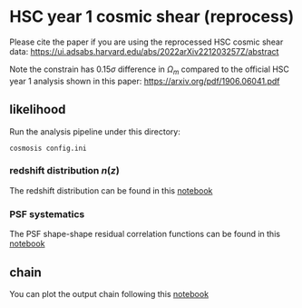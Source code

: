 # HSC year 1 cosmic shear (reprocess)

Please cite the paper if you are using the reprocessed HSC cosmic
shear data:
https://ui.adsabs.harvard.edu/abs/2022arXiv221203257Z/abstract

Note the constrain has $0.15 \sigma$ difference in $\Omega_m$ compared
to the official HSC year 1 analysis shown in this paper:
https://arxiv.org/pdf/1906.06041.pdf


## likelihood

Run the analysis pipeline under this directory:
```shell
cosmosis config.ini
```
### redshift distribution $n(z)$
The redshift distribution can be found in this
[notebook](notebooks/1_plot_pzs_nz.ipynb)

### PSF systematics
The PSF shape-shape residual correlation functions can be found in this
[notebook](notebooks/2_plot_psf.ipynb)

## chain

You can plot the output chain following this
[notebook](notebooks/3_plot_chain.ipynb)
